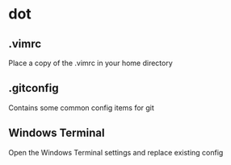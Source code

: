 # dot
## .vimrc
Place a copy of the .vimrc in your home directory

## .gitconfig
Contains some common config items for git

## Windows Terminal
Open the Windows Terminal settings and replace existing config
